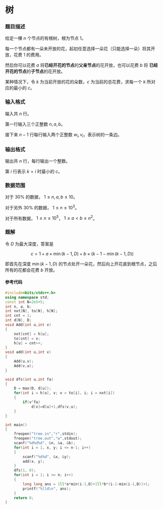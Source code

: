 # 树

### 题目描述
给定一棵 $n$ 个节点的有根树，根为节点 $1$。

每一个节点都有一朵未开放的花，起初任意选择一朵花（只能选择一朵）将其开放，花费 $1$ 的费用。

然后你可以花费 $a$ 将**已经开花的节点**的**父亲节点**的花开放，也可以花费 $b$ 将 **已经开花的节点**的**子节点**的花开放。

某种情况下，令 $k$ 为当前开放的花的朵数，$c$ 为当前的总花费，求每一个 $k$ 所对应的最小的 $c$。

### 输入格式

输入共 $n$ 行。

第一行输入三个正整数 $n,a,b$。

接下来 $n-1$ 行每行输入两个正整数 $w_i,v_i$，表示树的一条边。

### 输出格式

输出共 $n$ 行，每行输出一个整数。

第 $i$ 行表示 $k=i$ 时最小的 $c$。

### 数据范围

对于 $30\%$ 的数据， $1\leq n,a,b\leq 10$。

对于另外 $30\%$ 的数据， $1\leq n\leq 10^3$。

对于所有数据， $1\leq n\leq 10^5$， $1\leq a<b\leq n^2$。

<div style="page-break-after: always"></div>

### 题解
令 $D$ 为最大深度，答案是

$$\displaystyle c=1+a\times \min(k-1,D)+b\times (k-1-\min(k-1,D)) $$

即首先在深度 $\min(k-1,D)$ 的节点处开一朵花，然后向上开花直到根节点，之后所有的花都会花费 $b$ 开放。


#### 参考代码

```cpp
#include<bits/stdc++.h>
using namespace std;
const int N=2e5+5;
int n, a, b;
int nxt[N], to[N], h[N];
int cnt = 1;
int d[N], D;
void Add(int u,int v)
{
    nxt[cnt] = h[u];
    to[cnt] = v;
    h[u] = cnt++;
}
void add(int u,int v)
{
    Add(u,v);
    Add(v,u);
}

void dfs(int u,int fa)
{
	D = max(D, d[u]);
	for(int i = h[u], v; v = to[i], i; i = nxt[i])
    {
        if(v^fa)
            d[v]=d[u]+1,dfs(v,u);
    }
}

int main()
{
	freopen("tree.in","r",stdin);
	freopen("tree.out","w",stdout);
    scanf("%d%d%d", &n, &a, &b);
    for(int i = 1, x, y; i <= n-1; i++)
    {
        scanf("%d%d", &x, &y);
        add(x, y);
    }
    dfs(1, 0);
    for(int i = 1; i <= n; i++)
    {
        long long ans = 1ll*a*min(i-1,D)+1ll*b*(i-1-min(i-1,D))+1;
        printf("%lld\n", ans);
    }
    return 0;
}

```

<div style="page-break-after: always"></div>
